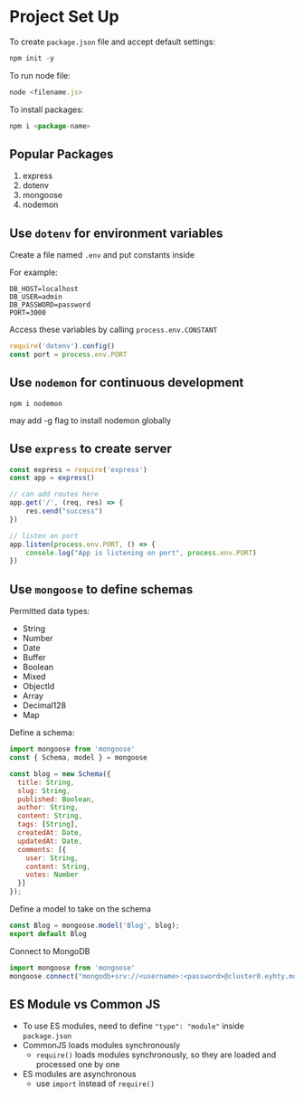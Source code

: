 # Project Set Up
To create `package.json` file and accept default settings: 

```javascript
npm init -y
```

To run node file:

```javascript
node <filename.js>
```

To install packages:
```javascript
npm i <package-name>
```

## Popular Packages
1. express
2. dotenv
3. mongoose
4. nodemon

## Use `dotenv` for environment variables

Create a file named `.env` and put constants inside

For example: 
```
DB_HOST=localhost
DB_USER=admin
DB_PASSWORD=password
PORT=3000
```
Access these variables by calling `process.env.CONSTANT`

```javascript
require('dotenv').config()
const port = process.env.PORT
```

## Use `nodemon` for continuous development
```
npm i nodemon
```
may add -g flag to install nodemon globally

## Use `express` to create server

```javascript
const express = require('express')
const app = express()

// can add routes here
app.get('/', (req, res) => {
    res.send("success")
})

// listen on port
app.listen(process.env.PORT, () => {
    console.log("App is listening on port", process.env.PORT)
})
```

## Use `mongoose` to define schemas

Permitted data types:
- String
- Number
- Date
- Buffer
- Boolean
- Mixed
- ObjectId
- Array
- Decimal128
- Map

Define a schema:
```javascript
import mongoose from 'mongoose'
const { Schema, model } = mongoose

const blog = new Schema({
  title: String,
  slug: String,
  published: Boolean,
  author: String,
  content: String,
  tags: [String],
  createdAt: Date,
  updatedAt: Date,
  comments: [{
    user: String,
    content: String,
    votes: Number
  }]
});
```

Define a model to take on the schema
```javascript
const Blog = mongoose.model('Blog', blog);
export default Blog
```

Connect to MongoDB
```javascript
import mongoose from 'mongoose'
mongoose.connect("mongodb+srv://<username>:<password>@cluster0.eyhty.mongodb.net/myFirstDatabase?retryWrites=true&w=majority")
```

## ES Module vs Common JS
- To use ES modules, need to define `"type": "module"` inside `package.json`
- CommonJS loads modules synchronously
  - `require()` loads modules synchronously, so they are loaded and processed one by one
- ES modules are asynchronous
  - use `import` instead of `require()`